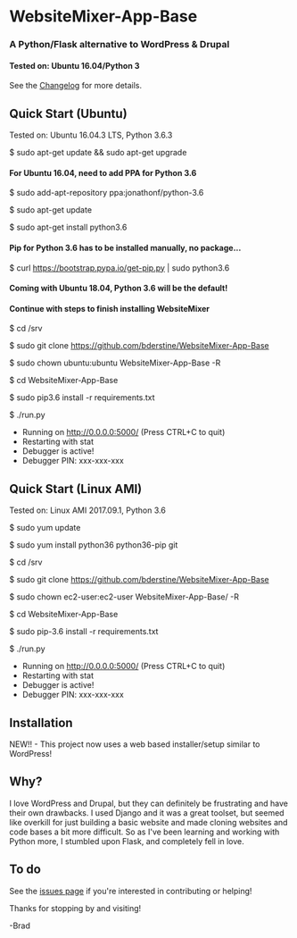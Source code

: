 # WebsiteMixer-App-Base
### A Python/Flask alternative to WordPress & Drupal
#### Tested on: Ubuntu 16.04/Python 3

See the [Changelog](http://websitemixer.com/changelog/) for more details.   

## Quick Start (Ubuntu)
Tested on: Ubuntu 16.04.3 LTS, Python  3.6.3

$ sudo apt-get update && sudo apt-get upgrade

#### For Ubuntu 16.04, need to add PPA for Python 3.6

$ sudo add-apt-repository ppa:jonathonf/python-3.6

$ sudo apt-get update

$ sudo apt-get install python3.6

#### Pip for Python 3.6 has to be installed manually, no package...

$ curl https://bootstrap.pypa.io/get-pip.py | sudo python3.6

#### Coming with Ubuntu 18.04, Python 3.6 will be the default!
#### Continue with steps to finish installing WebsiteMixer

$ cd /srv

$ sudo git clone https://github.com/bderstine/WebsiteMixer-App-Base

$ sudo chown ubuntu:ubuntu WebsiteMixer-App-Base -R

$ cd WebsiteMixer-App-Base

$ sudo pip3.6 install -r requirements.txt

$ ./run.py
 * Running on http://0.0.0.0:5000/ (Press CTRL+C to quit)
 * Restarting with stat
 * Debugger is active!
 * Debugger PIN: xxx-xxx-xxx

## Quick Start (Linux AMI)
Tested on: Linux AMI 2017.09.1, Python 3.6

$ sudo yum update

$ sudo yum install python36 python36-pip git

$ cd /srv

$ sudo git clone https://github.com/bderstine/WebsiteMixer-App-Base

$ sudo chown ec2-user:ec2-user WebsiteMixer-App-Base/ -R

$ cd WebsiteMixer-App-Base

$ sudo pip-3.6 install -r requirements.txt

$ ./run.py
 * Running on http://0.0.0.0:5000/ (Press CTRL+C to quit)
 * Restarting with stat
 * Debugger is active!
 * Debugger PIN: xxx-xxx-xxx

## Installation

NEW!! - This project now uses a web based installer/setup similar to WordPress! 

## Why?

I love WordPress and Drupal, but they can definitely be frustrating and have their own drawbacks. I used Django and it was a great toolset, but seemed like overkill for just building a basic website and made cloning websites and code bases a bit more difficult. So as I've been learning and working with Python more, I stumbled upon Flask, and completely fell in love.

## To do

See the [issues page](https://github.com/bderstine/WebsiteMixer-App-Base/issues) if you're interested in contributing or helping!

Thanks for stopping by and visiting! 

-Brad

